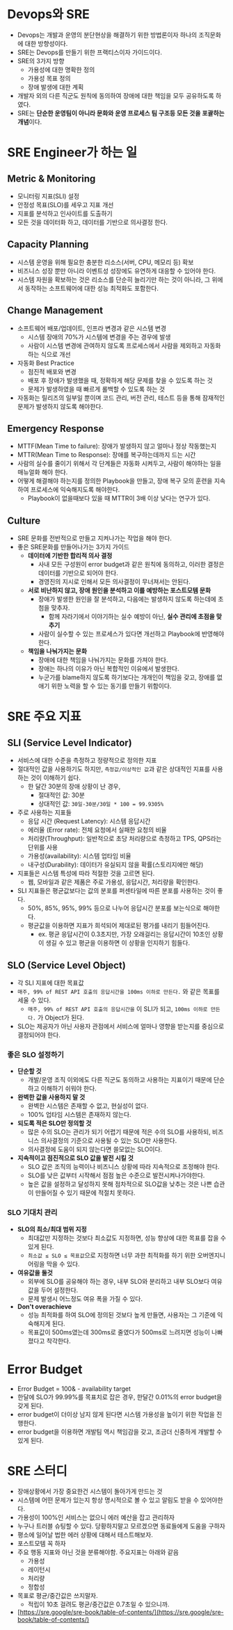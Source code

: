 # Devops와 SRE

- Devops는 개발과 운영의 분단현상을 해결하기 위한 방법론이자 하나의 조직문화에 대한 방향성이다.
- SRE는 Devops를 만들기 위한 프랙티스이자 가이드이다.
- SRE의 3가지 방향
    - 가용성에 대한 명확한 정의
    - 가용성 목표 정의
    - 장애 발생에 대한 계획
- 개발자 외의 다른 직군도 원칙에 동의하여 장애에 대한 책임을 모두 공유하도록 하였다.
- SRE는 **단순한 운영팀이 아니라 문화와 운영 프로세스 팀 구조등 모든 것을 포괄하는 개념**이다.

# SRE Engineer가 하는 일

## Metric & Monitoring

- 모니터링 지표(SLI) 설정
- 안정성 목표(SLO)를 세우고 지표 개선
- 지표를 분석하고 인사이트를 도출하기
- 모든 것을 데이터화 하고, 데이터를 기반으로 의사결정 한다.

## Capacity Planning

- 시스템 운영을 위해 필요한 충분한 리소스(서버, CPU, 메모리 등) 확보
- 비즈니스 성장 뿐만 아니라 이벤트성 성장에도 유연하게 대응할 수 있어야 한다.
- 시스템 자원을 확보하는 것은 리소스를 단순히 늘리기만 하는 것이 아니라, 그 위에서 동작하는 소프트웨어에 대한 성능 최적화도 포함한다.

## Change Management

- 소프트웨어 배포/업데이트, 인프라 변경과 같은 시스템 변경
    - 시스템 장애의 70%가 시스템에 변경을 주는 경우에 발생
    - 사람이 시스템 변경에 관여하지 않도록 프로세스에서 사람을 제외하고 자동화하는 식으로 개선
- 자동화 Best Practice
    - 점진적 배포와 변경
    - 배포 후 장애가 발생했을 때, 정확하게 해당 문제를 찾을 수 있도록 하는 것
    - 문제가 발생하였을 때 빠르게 롤백할 수 있도록 하는 것
- 자동화는 릴리즈의 일부일 뿐이며 코드 관리, 버전 관리, 테스트 등을 통해 잠재적인 문제가 발생하지 않도록 해야한다.

## Emergency Response

- MTTF(Mean Time to failure): 장애가 발생하지 않고 얼마나 정상 작동했는지
- MTTR(Mean Time to Response): 장애를 복구하는데까지 드는 시간
- 사람의 실수를 줄이기 위해서 각 단계들은 자동화 시켜두고, 사람이 해야하는 일을 매뉴얼화 해야 한다.
- 어떻게 해결해야 하는지를 정의한 Playbook을 만들고, 장애 복구 모의 훈련을 지속하여 프로세스에 익숙해지도록 해야한다.
    - Playbook이 없을때보다 있을 때 MTTR이 3배 이상 낮다는 연구가 있다.

## Culture

- SRE 문화를 전반적으로 만들고 지켜나가는 작업을 해야 한다.
- 좋은 SRE문화를 만들어나가는 3가지 가이드
    - **데이터에 기반한 합리적 의사 결정**
        - 사내 모든 구성원이 error budget과 같은 원칙에 동의하고, 이러한 결정은 데이터를 기반으로 되어야 한다.
        - 경영진의 지시로 인해서 모든 의사결정이 무너져서는 안된다.
    - **서로 비난하지 않고, 장애 원인을 분석하고 이를 예방하는 포스트모템 문화**
        - 장애가 발생한 원인을 잘 분석하고, 다음에는 발생하지 않도록 하는데에 초첨을 맞추자.
            - 함께 자라기에서 이야기하는 실수 예방이 아닌, **실수 관리에 초점을 맞추기**
        - 사람이 실수할 수 있는 프로세스가 있다면 개선하고 Playbook에 반영해야한다.
    - **책임을 나눠가지는 문화**
        - 장애에 대한 책임을 나눠가지는 문화를 가져야 한다.
        - 장애는 하나의 이유가 아닌 복합적인 이유에서 발생한다.
        - 누군가를 blame하지 않도록 하기보다는 개개인이 책임을 갖고, 장애를 없애기 위한 노력을 할 수 있는 동기를 만들기 위함이다.

# SRE 주요 지표

## SLI (Service Level Indicator)

- 서비스에 대한 수준을 측정하고 정량적으로 정의한 지표
- 절대적인 값을 사용하기도 하지만, `측정값/이상적인 값`과 같은 상대적인 지표를 사용하는 것이 이해하기 쉽다.
    - 한 달간 30분의 장애 상황이 난 경우,
        - 절대적인 값: 30분
        - 상대적인 값: `30일-30분/30일 * 100 = 99.9305%`
- 주로 사용하는 지표들
    - 응답 시간 (Request Latency): 시스템 응답시간
    - 에러율 (Error rate): 전체 요청에서 실패한 요청의 비율
    - 처리량(Throughput): 일반적으로 초당 처리량으로 측정하고 TPS, QPS라는 단위를 사용
    - 가용성(availability): 시스템 업타임 비율
    - 내구성(Durability): 데이터가 유실되지 않을 확률(스토리지에만 해당)
- 지표들은 시스템 특성에 따라 적절한 것을 고르면 된다.
    - 웹, 모바일과 같은 제품은 주로 가용성, 응답시간, 처리량을 확인한다.
- SLI 지표들은 평균값보다는 값의 분포를 퍼센타일에 따른 분포를 사용하는 것이 좋다.
    - 50%, 85%, 95%, 99% 등으로 나누어 응답시간 분포를 보는식으로 해야한다.
    - 평균값을 이용하면 지표가 희석되어 제대로된 평가를 내리기 힘들어진다.
        - ex. 평균 응답시간이 0.3초지만, 가장 오래걸리는 응답시간이 10초인 상황이 생길 수 있고 평균을 이용하면 이 상황을 인지하기 힘들다.

## SLO (Service Level Object)

- 각 SLI 지표에 대한 목표값
- `매주, 99% of REST API 호출의 응답시간을 100ms 이하로 만든다.` 와 같은 목표를 세울 수 있다.
    - `매주, 99% of REST API 호출의 응답시간을` 이 SLI가 되고, `100ms 이하로 만든다.` 가 Object가 된다.
- SLO는 제공자가 아닌 사용자 관점에서 서비스에 얼마나 영향을 받는지를 중심으로 결정되어야 한다.

### 좋은 SLO 설정하기

- **단순할 것**
    - 개발/운영 조직 이외에도 다른 직군도 동의하고 사용하는 지표이기 때문에 단순하고 이해하기 쉬워야 한다.
- **완벽한 값을 사용하지 말 것**
    - 완벽한 시스템은 존재할 수 없고, 현실성이 없다.
    - 100% 업타임 시스템은 존재하지 않는다.
- **되도록 적은 SLO만 정의할 것**
    - 많은 수의 SLO는 관리가 되기 어렵기 때문에 적은 수의 SLO를 사용하되, 비즈니스 의사결정의 기준으로 사용될 수 있는 SLO만 사용한다.
    - 의사결정에 도움이 되지 않는다면 쓸모없는 SLO이다.
- **지속적이고 점진적으로 SLO 값을 발전 시킬 것**
    - SLO 값은 조직의 능력이나 비즈니스 상황에 따라 지속적으로 조정해야 한다.
    - SLO를 낮은 값부터 시작해서 점점 높은 수준으로 발전시켜나가야한다.
    - 높은 값을 설정하고 달성하지 못해 점차적으로 SLO값을 낮추는 것은 나쁜 습관이 만들어질 수 있기 때문에 적절치 못하다.

### SLO 기대치 관리

- **SLO의 최소/최대 범위 지정**
    - 최대값만 지정하는 것보다 최소값도 지정하면, 성능 향상에 대한 목표를 잡을 수 있게 된다.
    - `최소값 ≤ SLO ≤ 목표값`으로 지정하면 너무 과한 최적화를 하기 위한 오버엔지니어링을 막을 수 있다.
- **여유값을 둘것**
    - 외부에 SLO를 공유해야 하는 경우, 내부 SLO와 분리하고 내부 SLO보다 여유값을 두어 설정한다.
    - 문제 발생시 어느정도 여유 폭을 가질 수 있다.
- **Don't overachieve**
    - 성능 최적화를 하여 SLO에 정의된 것보다 높게 만들면, 사용자는 그 기준에 익숙해지게 된다.
    - 목표값이 500ms였는데 300ms로 줄였다가 500ms로 느려지면 성능이 나빠졌다고 착각한다.

# Error Budget

- Error Budget = 100& - availability target
- 한달에 SLO가 99.99%를 목표치로 잡은 경우, 한달간 0.01%의 error budget을 갖게 된다.
- error budget이 더이상 남지 않게 된다면 시스템 가용성을 높이기 위한 작업을 진행한다.
- error budget을 이용하면 개발팀 역시 책임감을 갖고, 조금더 신중하게 개발할 수 있게 된다.

# SRE 스터디

- 장애상황에서 가장 중요한건 시스템이 돌아가게 만드는 것
- 시스템에 어떤 문제가 있는지 항상 명시적으로 볼 수 있고 알림도 받을 수 있어야한다.
- 가용성이 100%인 서비스는 없으니 에러 예산을 잡고 관리하자
- 누구나 트러블 슈팅할 수 있다. 당황하지말고 모르겠으면 동료들에게 도움을 구하자
- 평소에 일어날 법한 에러 상황에 대해서 테스트해보자.
- 포스트모템 꼭 하자
- 주요 행동 지표와 아닌 것을 분류해야함. 주요지표는 아래와 같음
    - 가용성
    - 레이턴시
    - 처리량
    - 정합성
- 목표로 평균/중간값은 쓰지말자.
    - 적립이 10초 걸려도 평균/중간값은 0.7초일 수 있으니까.
- [https://sre.google/sre-book/table-of-contents/](https://sre.google/sre-book/table-of-contents/)

